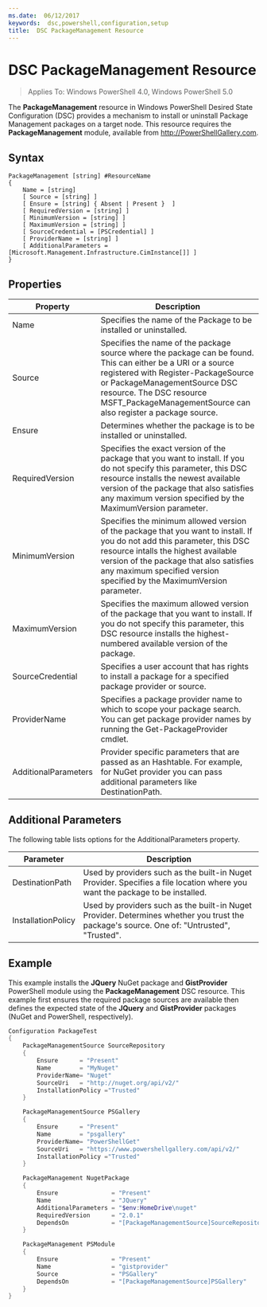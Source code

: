 ```yaml
---
ms.date:  06/12/2017
keywords:  dsc,powershell,configuration,setup
title:  DSC PackageManagement Resource
---
```


# DSC PackageManagement Resource

> Applies To: Windows PowerShell 4.0, Windows PowerShell 5.0

The **PackageManagement** resource in Windows PowerShell Desired State Configuration (DSC) provides a mechanism to install or uninstall Package Management packages on a target node. This resource requires the **PackageManagement** module, available from http://PowerShellGallery.com.

## Syntax

```
PackageManagement [string] #ResourceName
{
    Name = [string]
    [ Source = [string] ]
    [ Ensure = [string] { Absent | Present }  ]
    [ RequiredVersion = [string] ]
    [ MinimumVersion = [string] ]
    [ MaximumVersion = [string] ]
    [ SourceCredential = [PSCredential] ]
    [ ProviderName = [string] ]
    [ AdditionalParameters = [Microsoft.Management.Infrastructure.CimInstance[]] ]
}
```

## Properties

|  Property  |  Description   |
|---|---|
| Name| Specifies the name of the Package to be installed or uninstalled.|
| Source| Specifies the name of the package source where the package can be found. This can either be a URI or a source registered with Register-PackageSource or PackageManagementSource DSC resource. The DSC resource MSFT_PackageManagementSource can also register a package source.|
| Ensure| Determines whether the package is to be installed or uninstalled.|
| RequiredVersion| Specifies the exact version of the package that you want to install. If you do not specify this parameter, this DSC resource installs the newest available version of the package that also satisfies any maximum version specified by the MaximumVersion parameter.|
| MinimumVersion| Specifies the minimum allowed version of the package that you want to install. If you do not add this parameter, this DSC resource intalls the highest available version of the package that also satisfies any maximum specified version specified by the MaximumVersion parameter.|
| MaximumVersion| Specifies the maximum allowed version of the package that you want to install. If you do not specify this parameter, this DSC resource installs the highest-numbered available version of the package.|
| SourceCredential | Specifies a user account that has rights to install a package for a specified package provider or source.|
| ProviderName| Specifies a package provider name to which to scope your package search. You can get package provider names by running the Get-PackageProvider cmdlet.|
| AdditionalParameters| Provider specific parameters that are passed as an Hashtable. For example, for NuGet provider you can pass additional parameters like DestinationPath.|

## Additional Parameters
The following table lists options for the AdditionalParameters property.

|  Parameter  | Description   |
|---|---|
| DestinationPath| Used by providers such as the built-in Nuget Provider. Specifies a file location where you want the package to be installed.|
| InstallationPolicy| Used by providers such as the built-in Nuget Provider. Determines whether you trust the package's source. One of: "Untrusted", "Trusted".|

## Example

This example installs the **JQuery** NuGet package and **GistProvider** PowerShell module using the **PackageManagement** DSC resource. This example first ensures the required package sources are available then defines the expected state of the **JQuery** and **GistProvider** packages (NuGet and PowerShell, respectively).

```powershell
Configuration PackageTest
{
    PackageManagementSource SourceRepository
    {
        Ensure      = "Present"
        Name        = "MyNuget"
        ProviderName= "Nuget"
        SourceUri   = "http://nuget.org/api/v2/"
        InstallationPolicy ="Trusted"
    }

    PackageManagementSource PSGallery
    {
        Ensure      = "Present"
        Name        = "psgallery"
        ProviderName= "PowerShellGet"
        SourceUri   = "https://www.powershellgallery.com/api/v2/"
        InstallationPolicy ="Trusted"
    }

    PackageManagement NugetPackage
    {
        Ensure               = "Present"
        Name                 = "JQuery"
        AdditionalParameters = "$env:HomeDrive\nuget"
        RequiredVersion      = "2.0.1"
        DependsOn            = "[PackageManagementSource]SourceRepository"
    }

    PackageManagement PSModule
    {
        Ensure               = "Present"
        Name                 = "gistprovider"
        Source               = "PSGallery"
        DependsOn            = "[PackageManagementSource]PSGallery"
    }
}
```